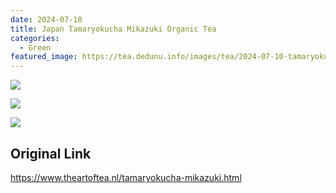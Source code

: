 ```yaml
---
date: 2024-07-10
title: Japan Tamaryokucha Mikazuki Organic Tea
categories:
  - Green
featured_image: https://tea.dedunu.info/images/tea/2024-07-10-tamaryokucha-mikazuki-1.jpeg
---
```


![](https://tea.dedunu.info/images/tea/2024-07-10-tamaryokucha-mikazuki-2.jpeg)

![](https://tea.dedunu.info/images/tea/2024-07-10-tamaryokucha-mikazuki-3.jpeg)

![](https://tea.dedunu.info/images/tea/2024-07-10-tamaryokucha-mikazuki-4.jpeg)

## Original Link

<https://www.theartoftea.nl/tamaryokucha-mikazuki.html>
